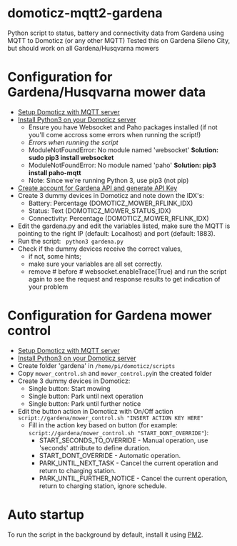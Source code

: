 # domoticz-mqtt2-gardena
Python script to status, battery and connectivity data from Gardena using MQTT to Domoticz (or any other MQTT) 
Tested this on Gardena Sileno City, but should work on all Gardena/Husqvarna mowers

# Configuration for Gardena/Husqvarna mower data 
* [Setup Domoticz with MQTT server](https://www.domoticz.com/wiki/MQTT)
* [Install Python3 on your Domoticz server](https://www.domoticz.com/wiki/Using_Python_plugins)
  * Ensure you have Websocket and Paho packages installed (if not you'll come accross some errors when running the script!)
  * _Errors when running the script_
  * ModuleNotFoundError: No module named 'websocket'
    **Solution: sudo pip3 install websocket**
  * ModuleNotFoundError: No module named 'paho'
    **Solution: pip3 install paho-mqtt**
  * Note: Since we're running Python 3, use pip3 (not pip)
* [Create account for Gardena API and generate API Key](https://developer.husqvarnagroup.cloud/)
* Create 3 dummy devices in Domoticz and note down the IDX's:
  * Battery: Percentage (DOMOTICZ_MOWER_RFLINK_IDX)
  * Status: Text (DOMOTICZ_MOWER_STATUS_IDX)
  * Connectivity: Percentage (DOMOTICZ_MOWER_RFLINK_IDX)
* Edit the gardena.py and edit the variables listed, make sure the MQTT is pointing to the right IP (default: Localhost) and port (default: 1883). 
* Run the script:  ``` python3 gardena.py```
* Check if the dummy devices receive the correct values, 
  * if not, some hints; 
  * make sure your variables are all set correctly.
  * remove # before # websocket.enableTrace(True) and run the script again to see the request and response results to get indication of your problem

# Configuration for Gardena mower control
* [Setup Domoticz with MQTT server](https://www.domoticz.com/wiki/MQTT)
* [Install Python3 on your Domoticz server](https://www.domoticz.com/wiki/Using_Python_plugins)
* Create folder 'gardena' in ``` /home/pi/domoticz/scripts ```
* Copy ``` mower_control.sh ``` and ``` mower_control.py ```in the created folder
* Create 3 dummy devices in Domoticz:
    *   Single button: Start mowing
    *   Single button: Park until next operation
    *   Single button: Park until further notice
* Edit the button action in Domoticz with On/Off action  ```  script://gardena/mower_control.sh "INSERT ACTION KEY HERE" ``` 
    * Fill in the action key based on button (for example: ```  script://gardena/mower_control.sh "START_DONT_OVERRIDE" ```):    
        * START_SECONDS_TO_OVERRIDE - Manual operation, use 'seconds' attribute to define duration.
        * START_DONT_OVERRIDE - Automatic operation.
        * PARK_UNTIL_NEXT_TASK - Cancel the current operation and return to charging station.
        * PARK_UNTIL_FURTHER_NOTICE - Cancel the current operation, return to charging station, ignore schedule.

# Auto startup
To run the script in the background by default, install it using [PM2](https://pm2.keymetrics.io/).

